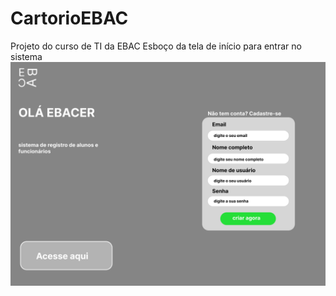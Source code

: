 # CartorioEBAC
Projeto do curso de TI da EBAC
Esboço da tela de início para entrar no sistema
![Tela inicial](cartorio_EBAC.png)
